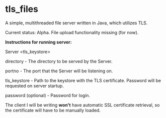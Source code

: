 # tls_files
A simple, multithreaded file server written in Java, which utilizes TLS.

Current status: Alpha. File upload functionality missing (for now).

**Instructions for running server:**

Server <directory> <portno> <tls_keystore> <password>
  
  directory - The directory to be served by the Server.
  
  portno - The port that the Server will be listening on.
  
  tls_keystore - Path to the keystore with the TLS certificate. Password will be requested on server startup.
  
  password (optional) - Password for login.
  
The client I will be writing **won't** have automatic SSL certificate retrieval, so the certificate will have to be manually loaded.
